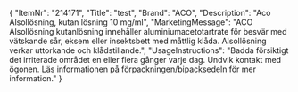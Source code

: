 {
  "ItemNr": "214171",
  "Title": "test",
  "Brand": "ACO",
  "Description": "Aco Alsollösning, kutan lösning 10 mg/ml",
  "MarketingMessage": "ACO Alsollösning kutanlösning innehåller aluminiumacetotartrate för besvär med vätskande sår, eksem eller insektsbett med måttlig klåda.  Alsollösning verkar uttorkande och klådstillande.",
  "UsageInstructions": "Badda försiktigt det irriterade området en eller flera gånger varje dag. Undvik kontakt med ögonen. Läs informationen på förpackningen/bipacksedeln för mer information."
}
